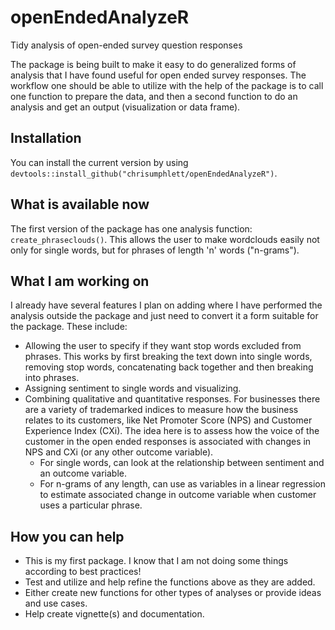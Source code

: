 # openEndedAnalyzeR
Tidy analysis of open-ended survey question responses

The package is being built to make it easy to do generalized forms of analysis that I have found useful for open ended survey responses. The workflow one should be able to utilize with the help of the package is to call one function to prepare the data, and then a second function to do an analysis and get an output (visualization or data frame).

## Installation
You can install the current version by using `devtools::install_github("chrisumphlett/openEndedAnalyzeR")`.

## What is available now
The first version of the package has one analysis function: `create_phraseclouds()`. This allows the user to make wordclouds easily not only for single words, but for phrases of length 'n' words ("n-grams").

## What I am working on
I already have several features I plan on adding where I have performed the analysis outside the package and just need to convert it a form suitable for the package. These include:
* Allowing the user to specify if they want stop words excluded from phrases. This works by first breaking the text down into single words, removing stop words, concatenating back together and then breaking into phrases.
* Assigning sentiment to single words and visualizing.
* Combining qualitative and quantitative responses. For businesses there are a variety of trademarked indices to measure how the business relates to its customers, like Net Promoter Score (NPS) and Customer Experience Index (CXi). The idea here is to assess how the voice of the customer in the open ended responses is associated with changes in NPS and CXi (or any other outcome variable).
    * For single words, can look at the relationship between sentiment and an outcome variable.
    * For n-grams of any length, can use as variables in a linear regression to estimate associated change in outcome variable when customer uses a particular phrase.

## How you can help
* This is my first package. I know that I am not doing some things according to best practices!
* Test and utilize and help refine the functions above as they are added.
* Either create new functions for other types of analyses or provide ideas and use cases.
* Help create vignette(s) and documentation.